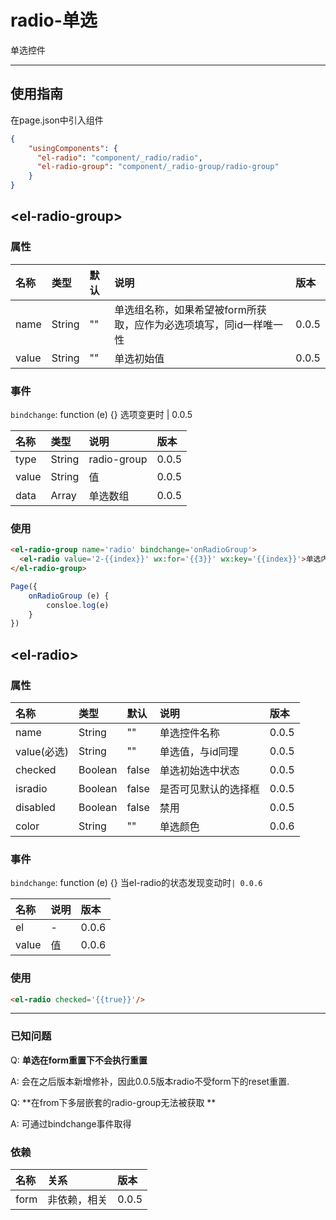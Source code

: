 # radio-单选

单选控件

---

## 使用指南

在page.json中引入组件

```json
{
    "usingComponents": {
      "el-radio": "component/_radio/radio",
      "el-radio-group": "component/_radio-group/radio-group"
    }
}
```

## &lt;el-radio-group&gt;

### 属性

| 名称 | 类型 | 默认 | 说明 | 版本 |
| :--- | :--- | :--- | :--- | :--- |
| name | String | "" | 单选组名称，如果希望被form所获取，应作为必选项填写，同id一样唯一性 | 0.0.5 |
| value | String | "" | 单选初始值 | 0.0.5 |

### 事件

`bindchange`: function \(e\) {} 选项变更时 \| 0.0.5

| 名称 | 类型 | 说明 | 版本 |
| :--- | :--- | :--- | :--- |
| type | String | radio-group | 0.0.5 |
| value | String | 值 | 0.0.5 |
| data | Array | 单选数组 | 0.0.5 |

### 使用

```html
<el-radio-group name='radio' bindchange='onRadioGroup'>
  <el-radio value='2-{{index}}' wx:for='{{3}}' wx:key='{{index}}'>单选内容-radio2-{{index}}</el-radio>
</el-radio-group>
```

```js
Page({
    onRadioGroup (e) {
        consloe.log(e)
    }
})
```

## &lt;el-radio&gt;

### 属性

| 名称 | 类型 | 默认 | 说明 | 版本 |
| :--- | :--- | :--- | :--- | :--- |
| name | String | "" | 单选控件名称 | 0.0.5 |
| value\(必选\) | String | "" | 单选值，与id同理 | 0.0.5 |
| checked | Boolean | false | 单选初始选中状态 | 0.0.5 |
| isradio | Boolean | false | 是否可见默认的选择框 | 0.0.5 |
| disabled | Boolean | false | 禁用 | 0.0.5 |
| color | String | "" | 单选颜色 | 0.0.6 |

### 事件

`bindchange`: function \(e\) {} 当el-radio的状态发现变动时`| 0.0.6`

| 名称 | 说明 | 版本 |
| :--- | :--- | :--- |
| el | - | 0.0.6 |
| value | 值 | 0.0.6 |

### 使用

```html
<el-radio checked='{{true}}'/>
```

---

### 已知问题

Q: **单选在form重置下不会执行重置**

A: 会在之后版本新增修补，因此0.0.5版本radio不受form下的reset重置.

Q: **在from下多层嵌套的radio-group无法被获取 **

A: 可通过bindchange事件取得

### 依赖

| 名称 | 关系 | 版本 |
| :--- | :--- | :--- |
| form | 非依赖，相关 | 0.0.5 |



